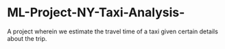 # ML-Project-NY-Taxi-Analysis-
A project wherein we estimate the travel time of a taxi given certain details about the trip.
